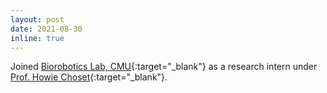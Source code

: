 ```yaml
---
layout: post
date: 2021-08-30
inline: true
---
```


Joined [Biorobotics Lab, CMU](http://biorobotics.ri.cmu.edu/){:target="\_blank"} as a research intern under [Prof. Howie Choset](https://www.cs.cmu.edu/~./choset/){:target="\_blank"}.